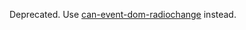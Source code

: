 Deprecated. Use [can-event-dom-radiochange](https://github.com/canjs/can-event-dom-radiochange) instead.

